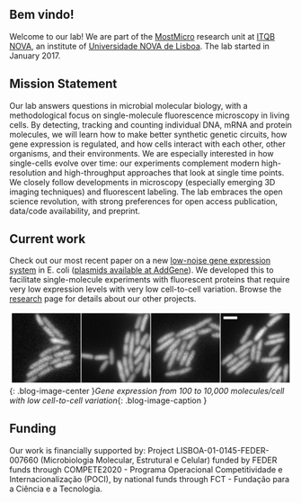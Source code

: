 ## Bem vindo!

Welcome to our lab! We are part of the [MostMicro](http://www.itqb.unl.pt/mostmicro) research unit at [ITQB NOVA](http://www.itqb.unl.pt/), an institute of [Universidade NOVA de Lisboa](http://www.unl.pt/). The lab started in January 2017.

## Mission Statement

Our lab answers questions in microbial molecular biology, with a methodological focus on single-molecule fluorescence microscopy in living cells. By detecting, tracking and counting individual DNA, mRNA and protein molecules, we will learn how to make better synthetic genetic circuits, how gene expression is regulated, and how cells interact with each other, other organisms, and their environments. We are especially interested in how single-cells evolve over time: our experiments complement modern high-resolution and high-throughput approaches that look at single time points. We closely follow developments in microscopy (especially emerging 3D imaging techniques) and fluorescent labeling. The lab embraces the open science revolution, with strong preferences for open access publication, data/code availability, and preprint.

## Current work

Check out our most recent paper on a new [low-noise gene expression system](http://journals.plos.org/plosone/article?id=10.1371/journal.pone.0187259) in E. coli ([plasmids available at AddGene](https://www.addgene.org/Zach_Hensel/)). We developed this to facilitate single-molecule experiments with fluorescent proteins that require very low expression levels with very low cell-to-cell variation. Browse the [research](research.md) page for details about our other projects.

![low-noise expression from 100 to 10,000 molecules/cell](/img/lownoise.jpg){: .blog-image-center }*Gene expression from 100 to 10,000 molecules/cell with low cell-to-cell variation*{: .blog-image-caption }  

## Funding

Our work is financially supported by: Project LISBOA-01-0145-FEDER-007660 (Microbiologia Molecular, Estrutural e Celular) funded by FEDER funds through COMPETE2020 - Programa Operacional Competitividade e Internacionalização (POCI), by national funds through FCT - Fundação para a Ciência e a Tecnologia.




